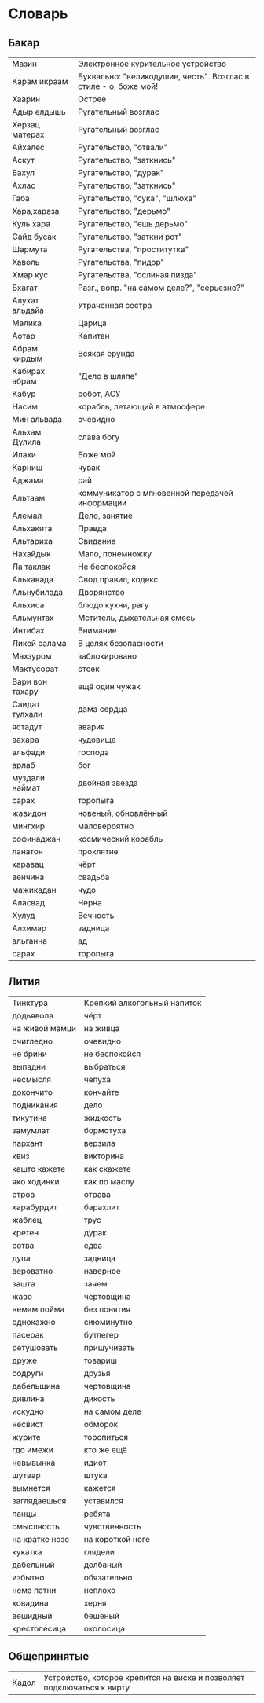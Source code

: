 
# Словарь

## Бакар

|||
|--|--|
|Мазин|Электронное курительное устройство
|Карам икраам|Буквально: "великодушие, честь". Возглас в стиле - о, боже мой!
|Хаарин|Острее
|Адыр елдышь|Ругательный возглас|
|Херзац матерах|Ругательный возглас|
|Айхалес|Ругательство, "отвали"|
|Аскут|Ругательство, "заткнись"|
|Бахул|Ругательство, "дурак"|
|Ахлас|Ругательство, "заткнись"|
|Габа|Ругательство, "сука", "шлюха"|
|Хара,хараза|Ругательство, "дерьмо"|
|Куль хара|Ругательство, "ешь дерьмо"|
|Сайд бусак|Ругательство, "заткни рот"|
|Шармута|Ругательства, "проститутка"|
|Хаволь|Ругательства, "пидор"|
|Хмар кус|Ругательства, "ослиная пизда"|
|Бхагат|Разг., вопр. "на самом деле?", "серьезно?"|
|Алухат альдайа|Утраченная сестра|
|Малика|Царица|
|Аотар|Капитан|
|Абрам кирдым|Всякая ерунда|
|Кабирах абрам|"Дело в шляпе"|
|Кабур|робот, АСУ|
|Насим|корабль, летающий в атмосфере|
|Мин альвада|очевидно|
|Альхам Дулила|слава богу|
|Илахи|Боже мой|
|Карниш|чувак|
|Аджама|рай|
|Альтаам|коммуникатор с мгновенной передачей информации|
|Алемал|Дело, занятие|
|Альхакита|Правда|
|Альтариха|Свидание|
|Нахайдык|Мало, понемножку|
|Ла таклак|Не беспокойся|
|Алькавада|Свод правил, кодекс|
|Альнубилада|Дворянство|
|Альхиса|блюдо кухни, рагу|
|Альмунтах|Мститель, дыхательная смесь|
|Интибах|Внимание|
|Ликей салама|В целях безопасности|
|Махзуром|заблокировано|
|Мактусорат|отсек|
|Вари вон тахару|ещё один чужак|
|Саидат тулхали|дама сердца|
|ястадут|авария|
|вахара|чудовище|
|альфади|господа|
|арлаб|бог|
|муздали наймат|двойная звезда|
|сарах|торопыга|
|жавидон|новеный, обновлённый|
|мингхир|маловероятно|
|софинаджан|космический корабль|
|ланатон|проклятие|
|харавац|чёрт|
|венчина|свадьба|
|мажикадан|чудо|
|Аласвад|Черна
|Хулуд|Вечность|
|Алхимар|задница|
|альганна|ад|
|сарах|торопыга|

## Лития

|||
|--|--| 
|Тинктура|Крепкий алкогольный напиток
|додьявола|чёрт|
|на живой мамци|на живца|
|очигледно|очевидно|
|не брини|не беспокойся|
|выпадни|выбраться|
|несмысля|чепуха|
|докончито|кончайте|
|подникания|дело|
|тикутина|жидкость|
|замумлат|бормотуха|
|пархант|верзила|
|квиз|викторина|
|кашто кажете|как скажете|
|яко ходинки|как по маслу|
|отров|отрава|
|харабурдит|барахлит|
|жаблец|трус|
|кретен|дурак|
|сотва|едва|
|дупа|задница|
|вероватно|наверное|
|зашта|зачем|
|жаво|чертовщина|
|немам пойма|без понятия|
|однокажно|сиюминутно|
|пасерак|бутлегер|
|ретушовать|прищучивать|
|друже|товариш|
|содруги|друзья|
|дабельщина|чертовщина|
|дивлина|дикость|
|искудно|на самом деле|
|несвист|обморок|
|журите|торопиться|
|гдо имежи|кто же ещё|
|невывынка|идиот|
|шутвар|штука|
|вымнется|кажется|
|заглядаешься|уставился|
|панцы|ребята|
|смыслность|чувственность|
|на кратке нозе|на короткой ноге|
|кукатка|глядели|
|дабельный|долбаный|
|избытно|обязательно|
|нема патни|неплохо|
|ховадина|херня|
|вешидный|бешеный|
|крестолесица|околосица|

## Общепринятые

|||
|--|--|
|Кадол|Устройство, которое крепится на виске и позволяет подключаться к вирту|